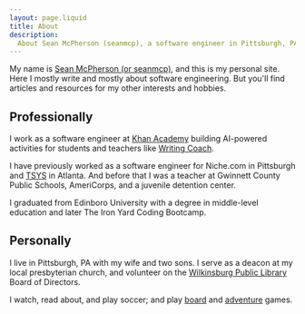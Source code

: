 ```yaml
---
layout: page.liquid
title: About
description:
  About Sean McPherson (seanmcp), a software engineer in Pittsburgh, PA.
---
```


My name is [Sean McPherson (or seanmcp)](/articles/how-to-pronounce-my-name),
and this is my personal site. Here I mostly write and mostly about software
engineering. But you'll find articles and resources for my other interests and
hobbies.

## Professionally

I work as a software engineer at [Khan Academy](https://khanacademy.org)
building AI-powered activities for students and teachers like
[Writing Coach](https://www.khanmigo.ai/writingcoach).

I have previously worked as a software engineer for Niche.com in Pittsburgh and
[TSYS](https://www.tsys.com/) in Atlanta. And before that I was a teacher at
Gwinnett County Public Schools, AmeriCorps, and a juvenile detention center.

I graduated from Edinboro University with a degree in middle-level education and
later The Iron Yard Coding Bootcamp.

## Personally

I live in Pittsburgh, PA with my wife and two sons. I serve as a deacon at my
local presbyterian church, and volunteer on the
[Wilkinsburg Public Library](https://wilkinsburglibrary.org) Board of Directors.

I watch, read about, and play soccer; and play [board](/board-games) and
[adventure](/adventure-games) games.
